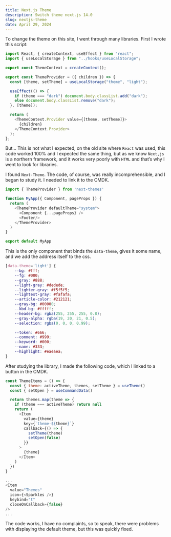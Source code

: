 ```yaml
---
title: Next.js Theme
description: Switch theme next.js 14.0
slug: nextjs-theme
date: April 29, 2024
---
```


To change the theme on this site, I went through many libraries. First I wrote this script:

```javascript
import React, { createContext, useEffect } from "react";
import { useLocalStorage } from "../hooks/useLocalStorage";

export const ThemeContext = createContext();

export const ThemeProvider = ({ children }) => {
  const [theme, setTheme] = useLocalStorage("theme", "light");

  useEffect(() => {
    if (theme === "dark") document.body.classList.add("dark");
    else document.body.classList.remove("dark");
  }, [theme]);

  return (
    <ThemeContext.Provider value={[theme, setTheme]}>
      {children}
    </ThemeContext.Provider>
  );
};
```

But... This is not what I expected, on the old site where `React` was used, this code worked 100% and I expected the
same thing, but as we know `Next,js` is a northern framework, and it works very poorly with `HTML` and that’s why I went
to look for libraries.

I found `Next-Theme`. The code, of course, was really incomprehensible, and I began to study it. I needed to link it to
the CMDK.

```javascript
import { ThemeProvider } from 'next-themes'

function MyApp({ Component, pageProps }) {
  return (
    <ThemeProvider defaultTheme="system">
      <Component {...pageProps} />
      <Footer/>
    </ThemeProvider>
  )
}

export default MyApp
```

This is the only component that binds the `data-theme`, gives it some name, and we add the address itself to the css.

```css
[data-theme='light'] {
    --bg: #fff;
    --fg: #000;
    --gray: #888;
    --light-gray: #dedede;
    --lighter-gray: #f5f5f5;
    --lightest-gray: #fafafa;
    --article-color: #212121;
    --gray-bg: #00000;
    --kbd-bg: #fffff;
    --header-bg: rgba(255, 255, 255, 0.8);
    --gray-alpha: rgba(19, 20, 21, 0.5);
    --selection: rgba(0, 0, 0, 0.99);

    --token: #666;
    --comment: #999;
    --keyword: #000;
    --name: #333;
    --highlight: #eaeaea;
}
```

After studying the library, I made the following code, which I linked to a button in the CMDK.

```javascript
const ThemeItems = () => {
  const { theme: activeTheme, themes, setTheme } = useTheme()
  const { setOpen } = useCommandData()

  return themes.map(theme => {
    if (theme === activeTheme) return null
    return (
      <Item
        value={theme}
        key={`theme-${theme}`}
        callback={() => {
          setTheme(theme)
          setOpen(false)
        }}
      >
        {theme}
      </Item>
    )
  })
}

...
<Item
  value="Themes"
  icon={<Sparkles />}
  keybind="t"
  closeOnCallback={false}
/>
...
```

The code works, I have no complaints, so to speak, there were problems with displaying the default theme, but this was
quickly fixed.